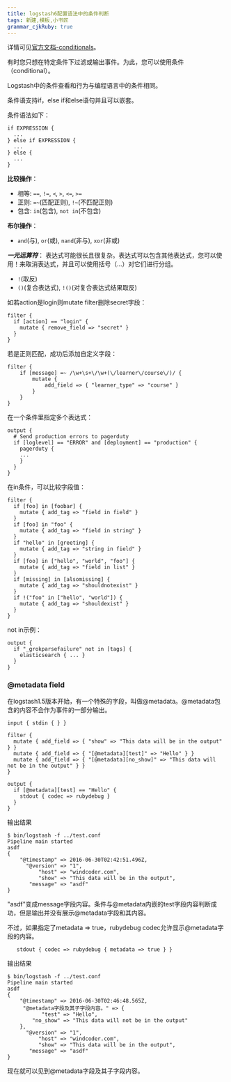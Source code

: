 ```yaml
---
title: logstash6配置语法中的条件判断
tags: 新建,模板,小书匠
grammar_cjkRuby: true
---
```

详情可见[官方文档-conditionals](https://www.elastic.co/guide/en/logstash/6.x/event-dependent-configuration.html#conditionals)。

有时您只想在特定条件下过滤或输出事件。为此，您可以使用条件（conditional）。

Logstash中的条件查看和行为与编程语言中的条件相同。

条件语支持if，else if和else语句并且可以嵌套。

条件语法如下：
```
if EXPRESSION {
  ...
} else if EXPRESSION {
  ...
} else {
  ...
}
```

**比较操作**：

- 相等: ```==```, ```!=```, ```<```, ```>```, ```<=```, ```>=```
- 正则: ```=~```(匹配正则), ```!~```(不匹配正则)
- 包含: ```in```(包含), ```not in```(不包含)

**布尔操作**：
- ```and```(与), ```or```(或), ```nand```(非与), ```xor```(非或)

***一元运算符***：
表达式可能很长且很复杂。表达式可以包含其他表达式，您可以使用！来取消表达式，并且可以使用括号（...）对它们进行分组。
- ```!```(取反)
- ```()```(复合表达式), ```!()```(对复合表达式结果取反)

如若action是login则mutate filter删除secret字段：

```
filter {
  if [action] == "login" {
    mutate { remove_field => "secret" }
  }
}
```

若是正则匹配，成功后添加自定义字段：
```
filter {
	if [message] =~ /\w+\s+\/\w+(\/learner\/course\/)/ {
		mutate {
			add_field => { "learner_type" => "course" }
		}
	}
}
```

在一个条件里指定多个表达式：
```
output {
  # Send production errors to pagerduty
  if [loglevel] == "ERROR" and [deployment] == "production" {
    pagerduty {
    ...
    }
  }
}
```

在in条件，可以比较字段值：
```
filter {
  if [foo] in [foobar] {
    mutate { add_tag => "field in field" }
  }
  if [foo] in "foo" {
    mutate { add_tag => "field in string" }
  }
  if "hello" in [greeting] {
    mutate { add_tag => "string in field" }
  }
  if [foo] in ["hello", "world", "foo"] {
    mutate { add_tag => "field in list" }
  }
  if [missing] in [alsomissing] {
    mutate { add_tag => "shouldnotexist" }
  }
  if !("foo" in ["hello", "world"]) {
    mutate { add_tag => "shouldexist" }
  }
}
```
not in示例：
```
output {
  if "_grokparsefailure" not in [tags] {
    elasticsearch { ... }
  }
}
```

### @metadata field 

在logstash1.5版本开始，有一个特殊的字段，叫做@metadata。@metadata包含的内容不会作为事件的一部分输出。
```
input { stdin { } }

filter {
  mutate { add_field => { "show" => "This data will be in the output" } }
  mutate { add_field => { "[@metadata][test]" => "Hello" } }
  mutate { add_field => { "[@metadata][no_show]" => "This data will not be in the output" } }
}

output {
  if [@metadata][test] == "Hello" {
    stdout { codec => rubydebug }
  }
}
```
输出结果
```
$ bin/logstash -f ../test.conf
Pipeline main started
asdf
{
    "@timestamp" => 2016-06-30T02:42:51.496Z,
      "@version" => "1",
          "host" => "windcoder.com",
          "show" => "This data will be in the output",
       "message" => "asdf"
}
```

"asdf"变成message字段内容。条件与@metadata内嵌的test字段内容判断成功，但是输出并没有展示@metadata字段和其内容。

不过，如果指定了metadata => true，rubydebug codec允许显示@metadata字段的内容。

```
   stdout { codec => rubydebug { metadata => true } }
```
输出结果
```
$ bin/logstash -f ../test.conf
Pipeline main started
asdf
{
    "@timestamp" => 2016-06-30T02:46:48.565Z,
     "@metadata字段及其子字段内容。" => {
           "test" => "Hello",
        "no_show" => "This data will not be in the output"
    },
      "@version" => "1",
          "host" => "windcoder.com",
          "show" => "This data will be in the output",
       "message" => "asdf"
}
```

现在就可以见到@metadata字段及其子字段内容。
